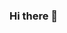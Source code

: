 ### Hi there 👋

<!--
**wmwang52/wmwang52** is a ✨ _special_ ✨ repository because its `README.md` (this file) appears on your GitHub profile.

Here are some ideas to get you started:

- 🔭 I’m currently working on a macro project in swift!
- 🌱 I’m currently learning swift!
- 👯 I’m looking to collaborate on some IOS projects!
- 🤔 I’m looking for help with java!
- 💬 Ask me about what my favorite IDE is, or how ketchup can be considered a jam!
- 📫 How to reach me: email me at wmwang32@unc.edu!
- 😄 Pronouns:he/him
- ⚡ Fun fact: I prefer light mode to dark mode 
-->
